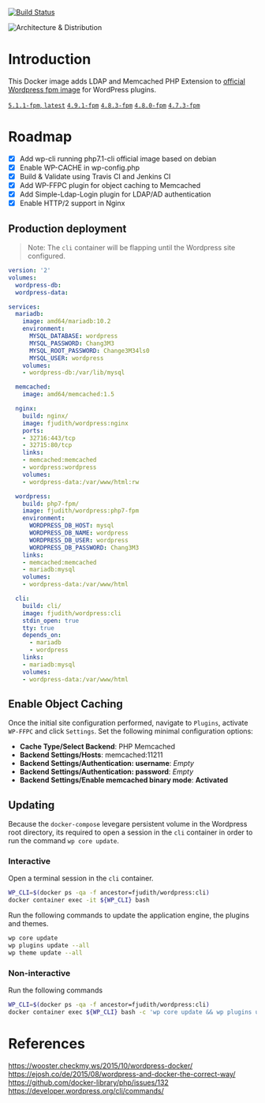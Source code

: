 [![Build Status](https://travis-ci.org/fjudith/docker-wordpress.svg?branch=master)](https://travis-ci.org/fjudith/docker-wordpress)

![Architecture & Distribution](https://github.com/fjudith/docker-wordpress/raw/master/wordpress_architecture.png)

# Introduction

This Docker image adds LDAP and Memcached PHP Extension to [official Wordpress fpm image](https://hub.docker.com/_/wordpress/) for WordPress plugins.

[`5.1.1-fpm`, `latest`](https://github.com/fjudith/docker-wordpress/tree/5.1.1-fpm)
[`4.9.1-fpm`](https://github.com/fjudith/docker-wordpress/tree/4.9.1-fpm)
[`4.8.3-fpm`](https://github.com/fjudith/docker-wordpress/tree/4.8.3-fpm)
[`4.8.0-fpm`](https://github.com/fjudith/docker-wordpress/tree/4.8.0-fpm)
[`4.7.3-fpm`](https://github.com/fjudith/docker-wordpress/tree/4.7.3-fpm)

# Roadmap 

* [x] Add wp-cli running php7.1-cli official image based on debian
* [x] Enable WP-CACHE in wp-config.php
* [x] Build & Validate using Travis CI and Jenkins CI
* [x] Add WP-FFPC plugin for object caching to Memcached
* [x] Add Simple-Ldap-Login plugin for LDAP/AD authentication
* [x] Enable HTTP/2 support in Nginx

## Production deployment

> Note: The `cli` container will be flapping until the Wordpress site configured.

```yml
version: '2'
volumes:
  wordpress-db:
  wordpress-data:

services:
  mariadb:
    image: amd64/mariadb:10.2
    environment:
      MYSQL_DATABASE: wordpress
      MYSQL_PASSWORD: Chang3M3
      MYSQL_ROOT_PASSWORD: Change3M34ls0
      MYSQL_USER: wordpress
    volumes:
    - wordpress-db:/var/lib/mysql

  memcached:
    image: amd64/memcached:1.5

  nginx:
    build: nginx/
    image: fjudith/wordpress:nginx
    ports:
    - 32716:443/tcp
    - 32715:80/tcp
    links:
    - memcached:memcached
    - wordpress:wordpress
    volumes:
    - wordpress-data:/var/www/html:rw

  wordpress:
    build: php7-fpm/
    image: fjudith/wordpress:php7-fpm
    environment:
      WORDPRESS_DB_HOST: mysql
      WORDPRESS_DB_NAME: wordpress
      WORDPRESS_DB_USER: wordpress
      WORDPRESS_DB_PASSWORD: Chang3M3
    links:
    - memcached:memcached
    - mariadb:mysql
    volumes:
    - wordpress-data:/var/www/html

  cli:
    build: cli/
    image: fjudith/wordpress:cli
    stdin_open: true
    tty: true
    depends_on:
      - mariadb
      - wordpress
    links:
    - mariadb:mysql
    volumes:
    - wordpress-data:/var/www/html
```

## Enable Object Caching

Once the initial site configuration performed, navigate to `Plugins`, activate `WP-FFPC` and click `Settings`.
Set the following minimal configuration options:

* **Cache Type/Select Backend**: PHP Memcached
* **Backend Settings/Hosts**: memcached:11211
* **Backend Settings/Authentication: username**: _Empty_
* **Backend Settings/Authentication: password**: _Empty_
* **Backend Settings/Enable memcached binary mode**: **Activated**

## Updating

Because the `docker-compose` levegare persistent volume in the Wordpress root directory, its required to open a session in the `cli` container in order to run the command `wp core update`.

### Interactive

Open a terminal session in the `cli` container.

```bash
WP_CLI=$(docker ps -qa -f ancestor=fjudith/wordpress:cli)
docker container exec -it ${WP_CLI} bash
``` 

Run the following commands to update the application engine, the plugins and themes.

```bash
wp core update
wp plugins update --all
wp theme update --all
```

### Non-interactive

Run the following commands

```bash
WP_CLI=$(docker ps -qa -f ancestor=fjudith/wordpress:cli)
docker container exec ${WP_CLI} bash -c 'wp core update && wp plugins update --all && wp theme update --all'
```

# References
https://wooster.checkmy.ws/2015/10/wordpress-docker/
https://ejosh.co/de/2015/08/wordpress-and-docker-the-correct-way/
https://github.com/docker-library/php/issues/132
https://developer.wordpress.org/cli/commands/

